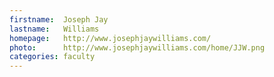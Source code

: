 ```yaml
---
firstname:  Joseph Jay
lastname:   Williams
homepage:   http://www.josephjaywilliams.com/
photo:      http://www.josephjaywilliams.com/home/JJW.png
categories: faculty
---
```

